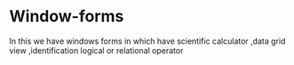 # Window-forms
 In this we have windows forms in which have scientific calculator ,data grid view ,identification logical or relational operator

